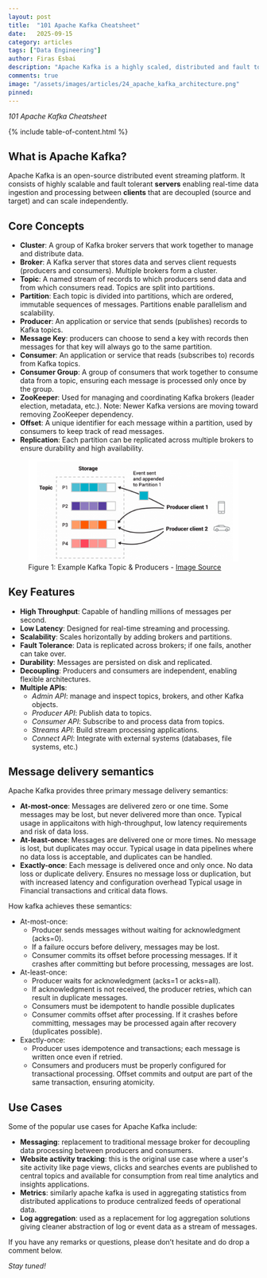 ```yaml
---
layout: post
title:  "101 Apache Kafka Cheatsheet"
date:   2025-09-15
category: articles
tags: ["Data Engineering"]
author: Firas Esbai
description: "Apache Kafka is a highly scaled, distributed and fault tolerant event streaming platform."
comments: true
image: "/assets/images/articles/24_apache_kafka_architecture.png"
pinned:
---
```


*101 Apache Kafka Cheatsheet*

{% include table-of-content.html %}

## What is Apache Kafka? ##

Apache Kafka is an open-source distributed event streaming platform. It consists of highly scalable and fault tolerant **servers** enabling real-time data ingestion and processing between **clients** that are decoupled (source and target) and can scale independently.  

## Core Concepts ##

- **Cluster**: A group of Kafka broker servers that work together to manage and distribute data.
- **Broker**: A Kafka server that stores data and serves client requests (producers and consumers). Multiple brokers form a cluster.
- **Topic**: A named stream of records to which producers send data and from which consumers read. Topics are split into partitions.
- **Partition**: Each topic is divided into partitions, which are ordered, immutable sequences of messages. Partitions enable parallelism and scalability.
- **Producer**: An application or service that sends (publishes) records to Kafka topics.
- **Message Key**: producers can choose to send a key with records then messages for that key will always go to the same partition.  
- **Consumer**: An application or service that reads (subscribes to) records from Kafka topics.
- **Consumer Group**: A group of consumers that work together to consume data from a topic, ensuring each message is processed only once by the group.
- **ZooKeeper**: Used for managing and coordinating Kafka brokers (leader election, metadata, etc.). 
  Note: Newer Kafka versions are moving toward removing ZooKeeper dependency.
- **Offset**: A unique identifier for each message within a partition, used by consumers to keep track of read messages.
- **Replication**: Each partition can be replicated across multiple brokers to ensure durability and high availability.

<figure>
  <img src="/assets/images/articles/24_apache_kafka_architecture.png" alt="Example Kafka Topic & Producers ">
  <figcaption>Figure 1: Example Kafka Topic & Producers - <a href="https://kafka.apache.org/documentation/#gettingStarted">Image Source</a></figcaption>
</figure>

## Key Features ##

- **High Throughput**: Capable of handling millions of messages per second.
- **Low Latency**: Designed for real-time streaming and processing.
- **Scalability**: Scales horizontally by adding brokers and partitions.
- **Fault Tolerance**: Data is replicated across brokers; if one fails, another can take over.
- **Durability**: Messages are persisted on disk and replicated.
- **Decoupling**: Producers and consumers are independent, enabling flexible architectures.
- **Multiple APIs**:
  - *Admin API*: manage and inspect topics, brokers, and other Kafka objects.
  - *Producer API*: Publish data to topics.
  - *Consumer API*: Subscribe to and process data from topics.
  - *Streams API*: Build stream processing applications.
  - *Connect API*: Integrate with external systems (databases, file systems, etc.)

## Message delivery semantics ##

Apache Kafka provides three primary message delivery semantics:

- **At-most-once**: Messages are delivered zero or one time. Some messages may be lost, but never delivered more than once.
  Typical usage in applicaitons with high-throughput, low latency requirements and risk of data loss. 
- **At-least-once**: Messages are delivered one or more times. No message is lost, but duplicates may occur. 
  Typical usage in data pipelines where no data loss is acceptable, and duplicates can be handled.
- **Exactly-once**: Each message is delivered once and only once. No data loss or duplicate delivery.
  Ensures no message loss or duplication, but with increased latency and configuration overhead
  Typical usage in Financial transactions and critical data flows.

How kafka achieves these semantics: 

- At-most-once:
  - Producer sends messages without waiting for acknowledgment (acks=0).
  - If a failure occurs before delivery, messages may be lost.
  - Consumer commits its offset before processing messages. If it crashes after committing but before processing, messages are lost.
- At-least-once:
  - Producer waits for acknowledgment (acks=1 or acks=all).
  - If acknowledgment is not received, the producer retries, which can result in duplicate messages.
  - Consumers must be idempotent to handle possible duplicates
  - Consumer commits offset after processing. If it crashes before committing, messages may be processed again after recovery (duplicates possible).
- Exactly-once:
  - Producer uses idempotence and transactions; each message is written once even if retried.
  - Consumers and producers must be properly configured for transactional processing. Offset commits and output are part of the same transaction, ensuring atomicity. 

## Use Cases ##

Some of the popular use cases for Apache Kafka include:

- **Messaging**: replacement to traditional message broker for decoupling data processing between producers and consumers. 
- **Website activity tracking**: this is the original use case where a user's site activity like page views, clicks and searches events are published to central topics 
and available for consumption from real time analytics and insights applications. 
- **Metrics**: similarly apache kafka is used in aggregating statistics from distributed applications to produce centralized feeds of operational data. 
- **Log aggregation**: used as a replacement for log aggregation solutions giving cleaner abstraction of log or event data as a stream of messages.  

If you have any remarks or questions, please don’t hesitate and do drop a comment below.

*Stay tuned!* 
